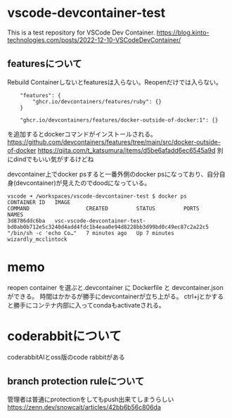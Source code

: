 # vscode-devcontainer-test

This is a test repository for VSCode Dev Container.
https://blog.kinto-technologies.com/posts/2022-12-10-VSCodeDevContainer/

## featuresについて

Rebuild Containerしないとfeaturesは入らない。Reopenだけでは入らない。
```
	"features": {
		"ghcr.io/devcontainers/features/ruby": {}
	}
```

	    "ghcr.io/devcontainers/features/docker-outside-of-docker:1": {}
を追加するとdockerコマンドがインストールされる。
https://github.com/devcontainers/features/tree/main/src/docker-outside-of-docker
https://qiita.com/t_katsumura/items/d5be6afadd6ec6545a9d
別にdindでもいい気がするけどね

devcontainer上でdocker psすると一番外側のdocker psになっており、自分自身(devcontainer)が見えたのでdoodになっている。
```
vscode ➜ /workspaces/vscode-devcontainer-test $ docker ps
CONTAINER ID   IMAGE                                                                                           COMMAND                  CREATED         STATUS         PORTS     NAMES
3d8786ddc6ba   vsc-vscode-devcontainer-test-bd0ab0b712e5c3240d4add4fdc1b4eaa0e94d8228bb3d99bd0c49ec87c2a22c5   "/bin/sh -c 'echo Co…"   7 minutes ago   Up 7 minutes             wizardly_mcclintock
```


# memo

reopen container を選ぶと.devcontainer に Dockerfile と devcontainer.json ができる。
時間はかかるが勝手にdevcontainerが立ち上がる。
ctrl+jとかすると勝手にコンテナ内部に入ってcondaもactivateされる。


# coderabbitについて

coderabbitAIとoss版のcode rabbitがある

## branch protection ruleについて
管理者は普通にprotectionをしてもpush出来てしまうらしい
https://zenn.dev/snowcait/articles/42bb6b56c806da

